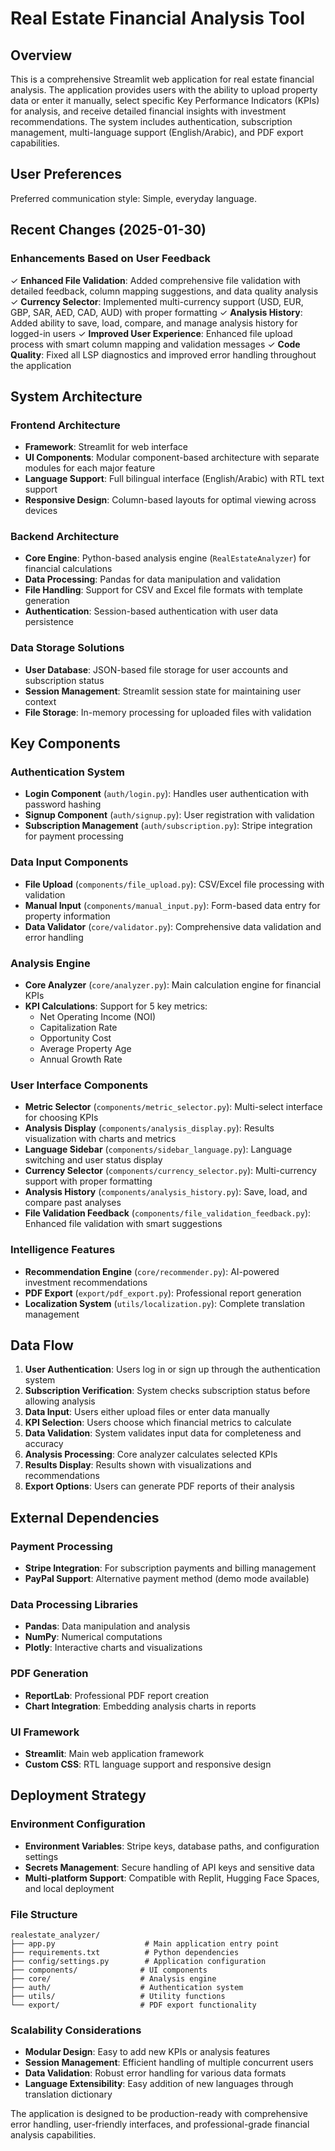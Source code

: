 # Real Estate Financial Analysis Tool

## Overview

This is a comprehensive Streamlit web application for real estate financial analysis. The application provides users with the ability to upload property data or enter it manually, select specific Key Performance Indicators (KPIs) for analysis, and receive detailed financial insights with investment recommendations. The system includes authentication, subscription management, multi-language support (English/Arabic), and PDF export capabilities.

## User Preferences

Preferred communication style: Simple, everyday language.

## Recent Changes (2025-01-30)

### Enhancements Based on User Feedback
✓ **Enhanced File Validation**: Added comprehensive file validation with detailed feedback, column mapping suggestions, and data quality analysis
✓ **Currency Selector**: Implemented multi-currency support (USD, EUR, GBP, SAR, AED, CAD, AUD) with proper formatting
✓ **Analysis History**: Added ability to save, load, compare, and manage analysis history for logged-in users
✓ **Improved User Experience**: Enhanced file upload process with smart column mapping and validation messages
✓ **Code Quality**: Fixed all LSP diagnostics and improved error handling throughout the application

## System Architecture

### Frontend Architecture
- **Framework**: Streamlit for web interface
- **UI Components**: Modular component-based architecture with separate modules for each major feature
- **Language Support**: Full bilingual interface (English/Arabic) with RTL text support
- **Responsive Design**: Column-based layouts for optimal viewing across devices

### Backend Architecture
- **Core Engine**: Python-based analysis engine (`RealEstateAnalyzer`) for financial calculations
- **Data Processing**: Pandas for data manipulation and validation
- **File Handling**: Support for CSV and Excel file formats with template generation
- **Authentication**: Session-based authentication with user data persistence

### Data Storage Solutions
- **User Database**: JSON-based file storage for user accounts and subscription status
- **Session Management**: Streamlit session state for maintaining user context
- **File Storage**: In-memory processing for uploaded files with validation

## Key Components

### Authentication System
- **Login Component** (`auth/login.py`): Handles user authentication with password hashing
- **Signup Component** (`auth/signup.py`): User registration with validation
- **Subscription Management** (`auth/subscription.py`): Stripe integration for payment processing

### Data Input Components
- **File Upload** (`components/file_upload.py`): CSV/Excel file processing with validation
- **Manual Input** (`components/manual_input.py`): Form-based data entry for property information
- **Data Validator** (`core/validator.py`): Comprehensive data validation and error handling

### Analysis Engine
- **Core Analyzer** (`core/analyzer.py`): Main calculation engine for financial KPIs
- **KPI Calculations**: Support for 5 key metrics:
  - Net Operating Income (NOI)
  - Capitalization Rate
  - Opportunity Cost
  - Average Property Age
  - Annual Growth Rate

### User Interface Components
- **Metric Selector** (`components/metric_selector.py`): Multi-select interface for choosing KPIs
- **Analysis Display** (`components/analysis_display.py`): Results visualization with charts and metrics
- **Language Sidebar** (`components/sidebar_language.py`): Language switching and user status display
- **Currency Selector** (`components/currency_selector.py`): Multi-currency support with proper formatting
- **Analysis History** (`components/analysis_history.py`): Save, load, and compare past analyses
- **File Validation Feedback** (`components/file_validation_feedback.py`): Enhanced file validation with smart suggestions

### Intelligence Features
- **Recommendation Engine** (`core/recommender.py`): AI-powered investment recommendations
- **PDF Export** (`export/pdf_export.py`): Professional report generation
- **Localization System** (`utils/localization.py`): Complete translation management

## Data Flow

1. **User Authentication**: Users log in or sign up through the authentication system
2. **Subscription Verification**: System checks subscription status before allowing analysis
3. **Data Input**: Users either upload files or enter data manually
4. **KPI Selection**: Users choose which financial metrics to calculate
5. **Data Validation**: System validates input data for completeness and accuracy
6. **Analysis Processing**: Core analyzer calculates selected KPIs
7. **Results Display**: Results shown with visualizations and recommendations
8. **Export Options**: Users can generate PDF reports of their analysis

## External Dependencies

### Payment Processing
- **Stripe Integration**: For subscription payments and billing management
- **PayPal Support**: Alternative payment method (demo mode available)

### Data Processing Libraries
- **Pandas**: Data manipulation and analysis
- **NumPy**: Numerical computations
- **Plotly**: Interactive charts and visualizations

### PDF Generation
- **ReportLab**: Professional PDF report creation
- **Chart Integration**: Embedding analysis charts in reports

### UI Framework
- **Streamlit**: Main web application framework
- **Custom CSS**: RTL language support and responsive design

## Deployment Strategy

### Environment Configuration
- **Environment Variables**: Stripe keys, database paths, and configuration settings
- **Secrets Management**: Secure handling of API keys and sensitive data
- **Multi-platform Support**: Compatible with Replit, Hugging Face Spaces, and local deployment

### File Structure
```
realestate_analyzer/
├── app.py                    # Main application entry point
├── requirements.txt          # Python dependencies
├── config/settings.py        # Application configuration
├── components/              # UI components
├── core/                    # Analysis engine
├── auth/                    # Authentication system
├── utils/                   # Utility functions
└── export/                  # PDF export functionality
```

### Scalability Considerations
- **Modular Design**: Easy to add new KPIs or analysis features
- **Session Management**: Efficient handling of multiple concurrent users
- **Data Validation**: Robust error handling for various data formats
- **Language Extensibility**: Easy addition of new languages through translation dictionary

The application is designed to be production-ready with comprehensive error handling, user-friendly interfaces, and professional-grade financial analysis capabilities.
